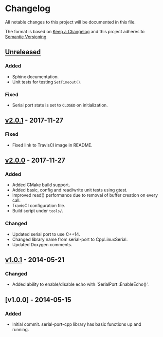 # Changelog

All notable changes to this project will be documented in this file.

The format is based on [Keep a Changelog](http://keepachangelog.com/en/1.0.0/)
and this project adheres to [Semantic Versioning](http://semver.org/spec/v2.0.0.html).

## [Unreleased]

### Added
- Sphinx documentation.
- Unit tests for testing `SetTimeout()`.

### Fixed
- Serial port state is set to `CLOSED` on initialization.

## [v2.0.1] - 2017-11-27

### Fixed
- Fixed link to TravisCI image in README.

## [v2.0.0] - 2017-11-27

### Added
- Added CMake build support.
- Added basic, config and read/write unit tests using gtest.
- Improved read() performance due to removal of buffer creation on every call.
- TravisCI configuration file.
- Build script under `tools/`.

### Changed
- Updated serial port to use C++14.
- Changed library name from serial-port to CppLinuxSerial.
- Updated Doxygen comments.

## [v1.0.1] - 2014-05-21
 
### Changed
- Added ability to enable/disable echo with 'SerialPort::EnableEcho()'.

## [v1.0.0] - 2014-05-15

### Added
- Initial commit. serial-port-cpp library has basic functions up and running.

[Unreleased]: https://github.com/mbedded-ninja/CppLinuxSerial/compare/v2.0.1...HEAD
[v2.0.1]: https://github.com/mbedded-ninja/CppLinuxSerial/compare/v2.0.1...v2.0.0
[v2.0.0]: https://github.com/mbedded-ninja/CppLinuxSerial/compare/v2.0.0...v1.0.1
[v1.0.1]: https://github.com/mbedded-ninja/CppLinuxSerial/compare/v1.0.1...v1.0.0